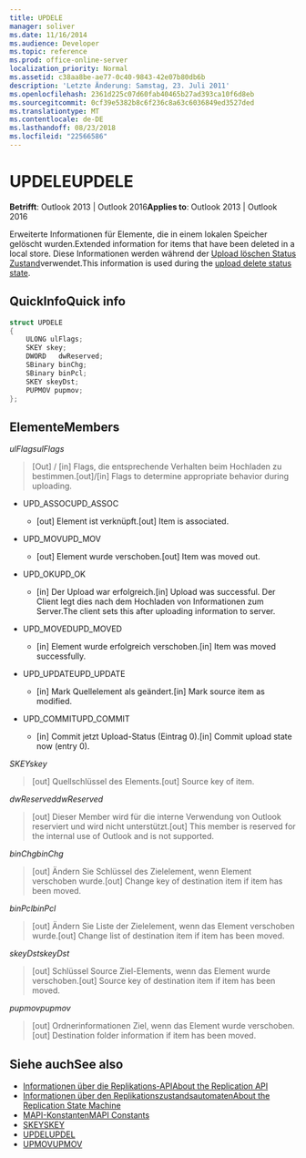 ```yaml
---
title: UPDELE
manager: soliver
ms.date: 11/16/2014
ms.audience: Developer
ms.topic: reference
ms.prod: office-online-server
localization_priority: Normal
ms.assetid: c38aa8be-ae77-0c40-9843-42e07b80db6b
description: 'Letzte Änderung: Samstag, 23. Juli 2011'
ms.openlocfilehash: 2361d225c07d60fab40465b27ad393ca10f6d8eb
ms.sourcegitcommit: 0cf39e5382b8c6f236c8a63c6036849ed3527ded
ms.translationtype: MT
ms.contentlocale: de-DE
ms.lasthandoff: 08/23/2018
ms.locfileid: "22566586"
---
```

# <a name="updele"></a><span data-ttu-id="72561-103">UPDELE</span><span class="sxs-lookup"><span data-stu-id="72561-103">UPDELE</span></span>

<span data-ttu-id="72561-104">**Betrifft**: Outlook 2013 | Outlook 2016</span><span class="sxs-lookup"><span data-stu-id="72561-104">**Applies to**: Outlook 2013 | Outlook 2016</span></span> 
  
<span data-ttu-id="72561-105">Erweiterte Informationen für Elemente, die in einem lokalen Speicher gelöscht wurden.</span><span class="sxs-lookup"><span data-stu-id="72561-105">Extended information for items that have been deleted in a local store.</span></span> <span data-ttu-id="72561-106">Diese Informationen werden während der [Upload löschen Status Zustand](upload-delete-status-state.md)verwendet.</span><span class="sxs-lookup"><span data-stu-id="72561-106">This information is used during the [upload delete status state](upload-delete-status-state.md).</span></span>
  
## <a name="quick-info"></a><span data-ttu-id="72561-107">QuickInfo</span><span class="sxs-lookup"><span data-stu-id="72561-107">Quick info</span></span>

```cpp
struct UPDELE 
{ 
    ULONG ulFlags; 
    SKEY skey; 
    DWORD   dwReserved; 
    SBinary binChg; 
    SBinary binPcl; 
    SKEY skeyDst; 
    PUPMOV pupmov; 
};
```

## <a name="members"></a><span data-ttu-id="72561-108">Elemente</span><span class="sxs-lookup"><span data-stu-id="72561-108">Members</span></span>

<span data-ttu-id="72561-109">_ulFlags_</span><span class="sxs-lookup"><span data-stu-id="72561-109">_ulFlags_</span></span>
  
> <span data-ttu-id="72561-110">[Out] / [in] Flags, die entsprechende Verhalten beim Hochladen zu bestimmen.</span><span class="sxs-lookup"><span data-stu-id="72561-110">[out]/[in] Flags to determine appropriate behavior during uploading.</span></span>
    
  - <span data-ttu-id="72561-111">UPD_ASSOC</span><span class="sxs-lookup"><span data-stu-id="72561-111">UPD_ASSOC</span></span>
    
    - <span data-ttu-id="72561-112">[out] Element ist verknüpft.</span><span class="sxs-lookup"><span data-stu-id="72561-112">[out] Item is associated.</span></span>
    
  - <span data-ttu-id="72561-113">UPD_MOV</span><span class="sxs-lookup"><span data-stu-id="72561-113">UPD_MOV</span></span>
    
    - <span data-ttu-id="72561-114">[out] Element wurde verschoben.</span><span class="sxs-lookup"><span data-stu-id="72561-114">[out] Item was moved out.</span></span>
    
  - <span data-ttu-id="72561-115">UPD_OK</span><span class="sxs-lookup"><span data-stu-id="72561-115">UPD_OK</span></span> 
    
    - <span data-ttu-id="72561-116">[in] Der Upload war erfolgreich.</span><span class="sxs-lookup"><span data-stu-id="72561-116">[in] Upload was successful.</span></span> <span data-ttu-id="72561-117">Der Client legt dies nach dem Hochladen von Informationen zum Server.</span><span class="sxs-lookup"><span data-stu-id="72561-117">The client sets this after uploading information to server.</span></span>
    
  - <span data-ttu-id="72561-118">UPD_MOVED</span><span class="sxs-lookup"><span data-stu-id="72561-118">UPD_MOVED</span></span>
    
    - <span data-ttu-id="72561-119">[in] Element wurde erfolgreich verschoben.</span><span class="sxs-lookup"><span data-stu-id="72561-119">[in] Item was moved successfully.</span></span>
    
  - <span data-ttu-id="72561-120">UPD_UPDATE</span><span class="sxs-lookup"><span data-stu-id="72561-120">UPD_UPDATE</span></span>
    
    - <span data-ttu-id="72561-121">[in] Mark Quellelement als geändert.</span><span class="sxs-lookup"><span data-stu-id="72561-121">[in] Mark source item as modified.</span></span>
    
  - <span data-ttu-id="72561-122">UPD_COMMIT</span><span class="sxs-lookup"><span data-stu-id="72561-122">UPD_COMMIT</span></span>
    
    - <span data-ttu-id="72561-123">[in] Commit jetzt Upload-Status (Eintrag 0).</span><span class="sxs-lookup"><span data-stu-id="72561-123">[in] Commit upload state now (entry 0).</span></span>
    
<span data-ttu-id="72561-124">_SKEY_</span><span class="sxs-lookup"><span data-stu-id="72561-124">_skey_</span></span>
  
> <span data-ttu-id="72561-125">[out] Quellschlüssel des Elements.</span><span class="sxs-lookup"><span data-stu-id="72561-125">[out] Source key of item.</span></span>
    
<span data-ttu-id="72561-126">_dwReserved_</span><span class="sxs-lookup"><span data-stu-id="72561-126">_dwReserved_</span></span>
  
> <span data-ttu-id="72561-127">[out] Dieser Member wird für die interne Verwendung von Outlook reserviert und wird nicht unterstützt.</span><span class="sxs-lookup"><span data-stu-id="72561-127">[out] This member is reserved for the internal use of Outlook and is not supported.</span></span>
    
<span data-ttu-id="72561-128">_binChg_</span><span class="sxs-lookup"><span data-stu-id="72561-128">_binChg_</span></span>
  
> <span data-ttu-id="72561-129">[out] Ändern Sie Schlüssel des Zielelement, wenn Element verschoben wurde.</span><span class="sxs-lookup"><span data-stu-id="72561-129">[out] Change key of destination item if item has been moved.</span></span>
    
<span data-ttu-id="72561-130">_binPcl_</span><span class="sxs-lookup"><span data-stu-id="72561-130">_binPcl_</span></span>
  
> <span data-ttu-id="72561-131">[out] Ändern Sie Liste der Zielelement, wenn das Element verschoben wurde.</span><span class="sxs-lookup"><span data-stu-id="72561-131">[out] Change list of destination item if item has been moved.</span></span>
    
<span data-ttu-id="72561-132">_skeyDst_</span><span class="sxs-lookup"><span data-stu-id="72561-132">_skeyDst_</span></span>
  
> <span data-ttu-id="72561-133">[out] Schlüssel Source Ziel-Elements, wenn das Element wurde verschoben.</span><span class="sxs-lookup"><span data-stu-id="72561-133">[out] Source key of destination item if item has been moved.</span></span>
    
<span data-ttu-id="72561-134">_pupmov_</span><span class="sxs-lookup"><span data-stu-id="72561-134">_pupmov_</span></span>
  
> <span data-ttu-id="72561-135">[out] Ordnerinformationen Ziel, wenn das Element wurde verschoben.</span><span class="sxs-lookup"><span data-stu-id="72561-135">[out] Destination folder information if item has been moved.</span></span>
    
## <a name="see-also"></a><span data-ttu-id="72561-136">Siehe auch</span><span class="sxs-lookup"><span data-stu-id="72561-136">See also</span></span>

- [<span data-ttu-id="72561-137">Informationen über die Replikations-API</span><span class="sxs-lookup"><span data-stu-id="72561-137">About the Replication API</span></span>](about-the-replication-api.md) 
- [<span data-ttu-id="72561-138">Informationen über den Replikationszustandsautomaten</span><span class="sxs-lookup"><span data-stu-id="72561-138">About the Replication State Machine</span></span>](about-the-replication-state-machine.md)
- [<span data-ttu-id="72561-139">MAPI-Konstanten</span><span class="sxs-lookup"><span data-stu-id="72561-139">MAPI Constants</span></span>](mapi-constants.md)
- [<span data-ttu-id="72561-140">SKEY</span><span class="sxs-lookup"><span data-stu-id="72561-140">SKEY</span></span>](skey.md)
- [<span data-ttu-id="72561-141">UPDEL</span><span class="sxs-lookup"><span data-stu-id="72561-141">UPDEL</span></span>](updel.md)
- [<span data-ttu-id="72561-142">UPMOV</span><span class="sxs-lookup"><span data-stu-id="72561-142">UPMOV</span></span>](upmov.md)

